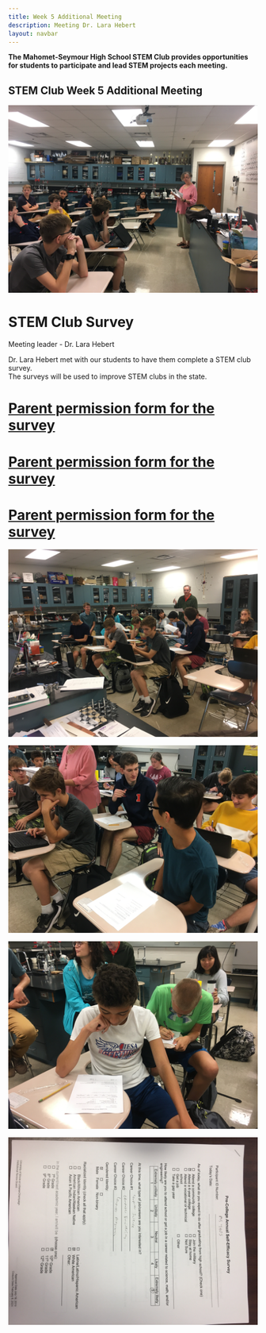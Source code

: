 ```yaml
---
title: Week 5 Additional Meeting
description: Meeting Dr. Lara Hebert              
layout: navbar
---
```


**The Mahomet-Seymour High School STEM Club provides opportunities for students to participate and lead STEM projects each meeting.** 


## **STEM Club Week 5 Additional Meeting**

![](images/ProjectWeek5AdditionalA.jpg)

# **STEM Club Survey**
Meeting leader - Dr. Lara Hebert 

Dr. Lara Hebert met with our students to have them complete a STEM club survey.  
The surveys will be used to improve STEM clubs in the state.

# **[Parent permission form for the survey](/documents/SurveyParentConsentForm.pdf)**                       
                                                                                                     
                                                                                                            
# **[Parent permission form for the survey](/documents/StemMinorAssent.pdf)**                         
                                                                                                            
                                                                                                        
# **[Parent permission form for the survey](/documents/StemSelfEfficacySurvey.pdf)**                      
                                                                                                 
                                                                                                           
                                                                                                           
                                                                    
![](images/ProjectWeek5AdditionalB.jpg)



![](images/ProjectWeek5AdditionalC.jpg)



![](images/ProjectWeek5AdditionalD.jpg)



![](images/ProjectWeek5AdditionalE.jpg)
